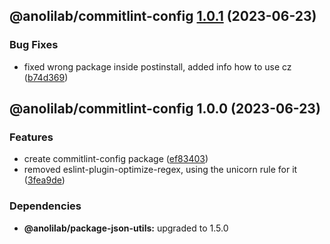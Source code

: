 ## @anolilab/commitlint-config [1.0.1](https://github.com/anolilab/javascript-style-guide/compare/@anolilab/commitlint-config@1.0.0...@anolilab/commitlint-config@1.0.1) (2023-06-23)


### Bug Fixes

* fixed wrong package inside postinstall, added info how to use cz ([b74d369](https://github.com/anolilab/javascript-style-guide/commit/b74d36993dd26f59caec74c6e17e6ce96e5f45b7))

## @anolilab/commitlint-config 1.0.0 (2023-06-23)


### Features

* create commitlint-config package ([ef83403](https://github.com/anolilab/javascript-style-guide/commit/ef83403ccd4123f5a8fd6967b0c59261377e079c))
* removed eslint-plugin-optimize-regex, using the unicorn rule for it ([3fea9de](https://github.com/anolilab/javascript-style-guide/commit/3fea9de9fc88713d40dffa66daa8b835210ae3ba))



### Dependencies

* **@anolilab/package-json-utils:** upgraded to 1.5.0
